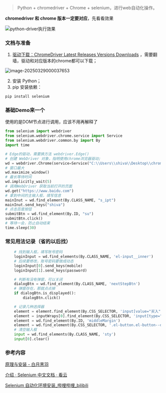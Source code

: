 > Python + chromedriver + Chrome + selenium，进行web自动化操作。

**chromedriver 和 chrome 版本一定要对应**，先看看效果

![python-driver执行效果](https://shiva.oss-cn-hangzhou.aliyuncs.com/picture-master/202204/python-driver%E6%89%A7%E8%A1%8C%E6%95%88%E6%9E%9C.gif)

### 文档与准备

1. [驱动下载：ChromeDriver Latest Releases Versions Downloads](https://getwebdriver.com/chromedriver)
   ，需要翻墙，驱动和对应版本的chrome都可以下载；

![image-20250329000037653](https://shiva.oss-cn-hangzhou.aliyuncs.com/picture-master/202204/image-20250329000037653.png)

2. 安装 Python；
3. pip 安装依赖：

```python
pip install selenium
```

### 基础Demo来一个

使用的是DOM节点进行调用，应该不用再解释了

```python
from selenium import webdriver
from selenium.webdriver.chrome.service import Service
from selenium.webdriver.common.by import By
import time

# Edge的驱动，需要换方法 webdriver.Edge()
# 创建 WebDriver 对象，指明使用chrome浏览器驱动;
wd = webdriver.Chrome(service=Service("C:\\Users\\shiva\\Desktop\\chromedriver.exe"))
# 窗口最大
wd.maximize_window()
# 最长等待时间
wd.implicitly_wait(5)
# 调用WebDriver 获取当前打开的页面
wd.get("https://www.baidu.com")
# 拿到中间的主输入框，填写信息
mainInut = wd.find_element(By.CLASS_NAME, "s_ipt")
mainInut.send_keys("shiva")
# 点击百度按钮
submitBtn = wd.find_element(By.ID, "su")
submitBtn.click()
# 等待一会，防止自动结束
time.sleep(30)
```

### 常见用法记录（省的以后找）

```python
    # 找到输入框，填写账号密码
    loginInput = wd.find_elements(By.CLASS_NAME, 'el-input__inner')
    # 后续要修改，账号密码要做成动态
    loginInput[0].send_keys(mobile)
    loginInput[1].send_keys(password)
```

```python
    # 判断有没有弹窗，可以关闭
    dialogBtn = wd.find_element(By.CLASS_NAME, 'nextStepBtn')
    # 弹窗存在，那就点点掉
    if dialogBtn.is_displayed():
        dialogBtn.click()
```

```python
    # 记录几种选择器
    element = element.find_element(By.CSS_SELECTOR, 'input[value="买入"]')
    element = inputWraps[0].find_element(By.CSS_SELECTOR, 'input[type="number"]')
    element = wd.find_element(By.ID, 'middleMargin')
    element = wd.find_element(By.CSS_SELECTOR, '.el-button.el-button--default.el-button--small.el-button--primary')
	# 清空输入框
    input = wd.find_elements(By.CLASS_NAME, 'sty')
    input[0].clear()
```

### 参考内容

[原理与安装 - 白月黑羽](https://www.byhy.net/auto/selenium/01/)

[介绍 · Selenium 中文文档 · 看云](https://www.kancloud.cn/wizardforcel/selenium-doc/102082)

[Selenium 自动化环境安装_哔哩哔哩_bilibili](https://www.bilibili.com/video/BV1Z4411o7TA/?p=2&spm_id_from=pageDriver&vd_source=e768d8ae5d35e9620400ecb1e8983682)
